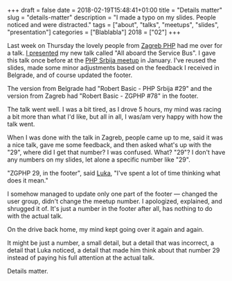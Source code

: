 +++
draft = false
date = 2018-02-19T15:48:41+01:00
title = "Details matter"
slug = "details-matter"
description = "I made a typo on my slides. People noticed and were distracted."
tags = ["about", "talks", "meetups", "slides", "presentation"]
categories = ["Blablabla"]
2018 = ["02"]
+++

Last week on Thursday the lovely people from [Zagreb PHP](https://twitter.com/zgphp) had me over for a talk. [I presented](https://www.meetup.com/ZgPHP-meetup/events/243278051/) my new talk called "All aboard the Service Bus". I gave this talk once before at the [PHP Srbija meetup](https://www.meetup.com/PHPSrbija/events/246832923/) in January. I've reused the slides, made some minor adjustments based on the feedback I received in Belgrade, and of course updated the footer.

The version from Belgrade had "Robert Basic - PHP Srbija #29" and the version from Zagreb had "Robert Basic - ZGPHP #78" in the footer.

The talk went well. I was a bit tired, as I drove 5 hours, my mind was racing a bit more than what I'd like, but all in all, I was/am very happy with how the talk went.

When I was done with the talk in Zagreb, people came up to me, said it was a nice talk, gave me some feedback, and then asked what's up with the "29", where did I get that number? I was confused. What? "29"? I don't have any numbers on my slides, let alone a specific number like "29".

"ZGPHP 29, in the footer", said [Luka](https://twitter.com/lmuzinic), "I've spent a lot of time thinking what does it mean."

I somehow managed to update only one part of the footer &mdash; changed the user group, didn't change the meetup number. I apologized, explained, and shrugged it of. It's just a number in the footer after all, has nothing to do with the actual talk.

On the drive back home, my mind kept going over it again and again.

It might be just a number, a small detail, but a detail that was incorrect, a detail that Luka noticed, a detail that made him think about that number 29 instead of paying his full attention at the actual talk.

Details matter.
